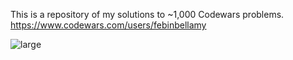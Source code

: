 This is a repository of my solutions to ~1,000 Codewars problems. https://www.codewars.com/users/febinbellamy

![large](https://github.com/user-attachments/assets/f982be9f-4c06-44a9-a124-96f13133dc64)
